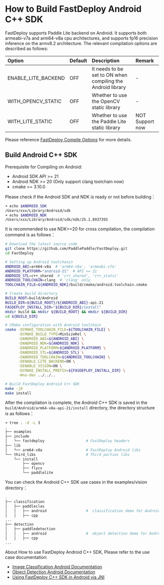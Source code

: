 # How to Build FastDeploy Android C++ SDK

FastDeploy supports Paddle Lite backend on Android. It supports both armeabi-v7a and arm64-v8a cpu architectures, and supports fp16 precision inference on the armv8.2 architecture. The relevant compilation options are described as follows:

|Option|Default|Description|Remark|  
|:---|:---|:---|:---|  
|ENABLE_LITE_BACKEND|OFF|It needs to be set to ON when compiling the Android library| - |
|WITH_OPENCV_STATIC|OFF|Whether to use the OpenCV static library| - |
|WITH_LITE_STATIC|OFF|Whether to use the Paddle Lite static library| NOT Support now |

Please reference [FastDeploy Compile Options](./README.md) for more details.

## Build Android C++ SDK

Prerequisite for Compiling on Android:  

- Android SDK API >= 21  
- Android NDK >= 20 (Only support clang toolchain now)
- cmake >= 3.10.0  

Please check if the Android SDK and NDK is ready or not before building：  
```bash
➜ echo $ANDROID_SDK  
/Users/xxx/Library/Android/sdk  
➜ echo $ANDROID_NDK
/Users/xxx/Library/Android/sdk/ndk/25.1.8937393
```
It is recommended to use NDK>=20 for cross compilation, the compilation command is as follows：
```bash
# Download the latest source code
git clone https://github.com/PaddlePaddle/FastDeploy.git
cd FastDeploy  

# Setting up Android toolchanin
ANDROID_ABI=arm64-v8a  # 'arm64-v8a', 'armeabi-v7a'
ANDROID_PLATFORM="android-21"  # API >= 21
ANDROID_STL=c++_shared  # 'c++_shared', 'c++_static'
ANDROID_TOOLCHAIN=clang  # 'clang' only
TOOLCHAIN_FILE=${ANDROID_NDK}/build/cmake/android.toolchain.cmake

# Create build directory
BUILD_ROOT=build/Android
BUILD_DIR=${BUILD_ROOT}/${ANDROID_ABI}-api-21
FASDEPLOY_INSTALL_DIR="${BUILD_DIR}/install"
mkdir build && mkdir ${BUILD_ROOT} && mkdir ${BUILD_DIR}
cd ${BUILD_DIR}

# CMake configuration with Android toolchain
cmake -DCMAKE_TOOLCHAIN_FILE=${TOOLCHAIN_FILE} \
      -DCMAKE_BUILD_TYPE=MinSizeRel \
      -DANDROID_ABI=${ANDROID_ABI} \
      -DANDROID_NDK=${ANDROID_NDK} \
      -DANDROID_PLATFORM=${ANDROID_PLATFORM} \
      -DANDROID_STL=${ANDROID_STL} \
      -DANDROID_TOOLCHAIN=${ANDROID_TOOLCHAIN} \
      -DENABLE_LITE_BACKEND=ON \
      -DENABLE_VISION=ON \
      -DCMAKE_INSTALL_PREFIX=${FASDEPLOY_INSTALL_DIR} \
      -Wno-dev ../../..

# Build FastDeploy Android C++ SDK
make -j8
make install  
```  
After the compilation is complete, the Android C++ SDK is saved in the `build/Android/arm64-v8a-api-21/install` directory, the directory structure is as follows：  
```bash
➜ tree . -d -L 3
.
├── examples
├── include
│   └── fastdeploy                   # FastDeploy headers
├── lib
│   └── arm64-v8a                    # FastDeploy Android libs
└── third_libs                       # Third parties libs
    └── install
        ├── opencv
        ├── flycv
        └── paddlelite
```
You can check the Android C++ SDK use cases in the examples/vision directory：
```bash  
.
├── classification
│   ├── paddleclas
│   │   ├── android                  #  classification demo for Android
│   │   ├── cpp
...
├── detection
│   ├── paddledetection
│   │   ├── android                  #  object detection demo for Android
│   │   ├── cpp
...
```
About How to use FastDeploy Android C++ SDK, Please refer to the use case documentation:  
- [Image Classification Android Documentation](../../../examples/vision/classification/paddleclas/android/README.md)  
- [Object Detection Android Documentation](../../../examples/vision/detection/paddledetection/android/README.md)  
- [Using FastDeploy C++ SDK in Android via JNI](../../en/faq/use_cpp_sdk_on_android.md)
